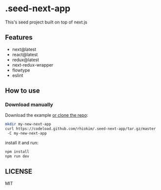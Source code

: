 # .seed-next-app

This's seed project built on top of next.js

## Features

* next@latest
* react@latest
* redux@latest
* next-redux-wrapper
* flowtype
* eslint

## How to use

### Download manually

Download the example [or clone the repo](https://github.com/rhiokim/.seed-next-app):

```bash
mkdir my-new-next-app
curl https://codeload.github.com/rhiokim/.seed-next-app/tar.gz/master | tar -xz --strip=1
 -C my-new-next-app
```

install it and run:

```bash
npm install
npm run dev
```

## LICENSE

MIT

